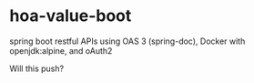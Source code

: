 # hoa-value-boot
spring boot restful APIs using OAS 3 (spring-doc), Docker with openjdk:alpine, and oAuth2

Will this push?